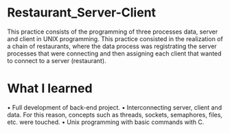 # Restaurant_Server-Client

This practice consists of the programming of three processes data, server and client in UNIX programming. This practice consisted in the realization of a chain of restaurants, where the data process was registrating the server processes that were connecting and then assigning each client that wanted to connect to a server (restaurant).

# What I learned

  •  Full development of back-end project.
  •  Interconnecting server, client and data. For this reason, concepts such as threads, sockets, semaphores, files, etc. were touched.
  •  Unix programming with basic commands with C. 
